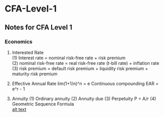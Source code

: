 # CFA-Level-1

## Notes for CFA Level 1

### Economics

1. Interested Rate  
(1) Interest rate = nominal risk-free rate + risk premium  
(2) nominal risk-free rate = real risk-free rate (t-bill rate) + inflation rate  
(3) risk premium = default risk premium + liquidity risk premium + maturity risk premium  

2. Effective Annual Rate
lim(1+1/n)^n = e
Continuous compounding EAR = e^r - 1

3. Annuity
(1) Ordinary annuity
(2) Annuity due
(3) Perpetuity P = A/r
(4) Geometric Sequence Formula  
[alt text](https://www.mathsisfun.com/algebra/images/partial-sum-i.gif)
